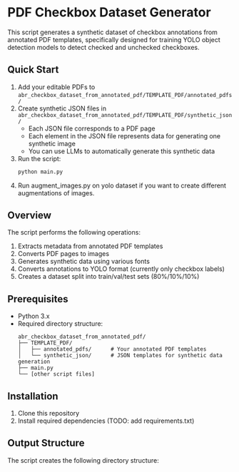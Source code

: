 # PDF Checkbox Dataset Generator

This script generates a synthetic dataset of checkbox annotations from annotated PDF templates, specifically designed for training YOLO object detection models to detect checked and unchecked checkboxes.

## Quick Start

1. Add your editable PDFs to `abr_checkbox_dataset_from_annotated_pdf/TEMPLATE_PDF/annotated_pdfs/`
2. Create synthetic JSON files in `abr_checkbox_dataset_from_annotated_pdf/TEMPLATE_PDF/synthetic_json/`
   - Each JSON file corresponds to a PDF page
   - Each element in the JSON file represents data for generating one synthetic image
   - You can use LLMs to automatically generate this synthetic data
3. Run the script:
   ```bash
   python main.py
   ```
4. Run augment_images.py on yolo dataset if you want to create different augmentations of images.
## Overview

The script performs the following operations:
1. Extracts metadata from annotated PDF templates
2. Converts PDF pages to images
3. Generates synthetic data using various fonts
4. Converts annotations to YOLO format (currently only checkbox labels)
5. Creates a dataset split into train/val/test sets (80%/10%/10%)

## Prerequisites

- Python 3.x
- Required directory structure:
  ```
  abr_checkbox_dataset_from_annotated_pdf/
  ├── TEMPLATE_PDF/
  │   ├── annotated_pdfs/      # Your annotated PDF templates
  │   └── synthetic_json/      # JSON templates for synthetic data generation
  ├── main.py
  └── [other script files]
  ```

## Installation

1. Clone this repository
2. Install required dependencies (TODO: add requirements.txt)

## Output Structure

The script creates the following directory structure: